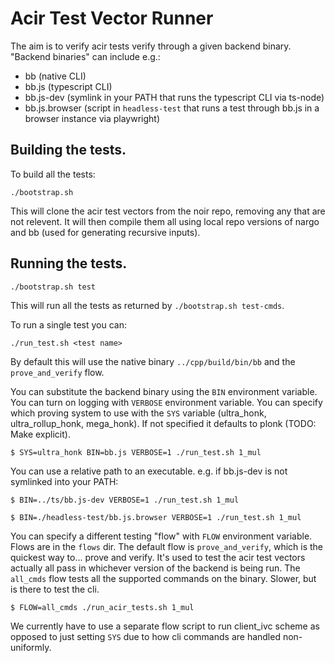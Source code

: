 # Acir Test Vector Runner

The aim is to verify acir tests verify through a given backend binary. "Backend binaries" can include e.g.:

- bb (native CLI)
- bb.js (typescript CLI)
- bb.js-dev (symlink in your PATH that runs the typescript CLI via ts-node)
- bb.js.browser (script in `headless-test` that runs a test through bb.js in a browser instance via playwright)

## Building the tests.

To build all the tests:

```
./bootstrap.sh
```

This will clone the acir test vectors from the noir repo, removing any that are not relevent.
It will then compile them all using local repo versions of nargo and bb (used for generating recursive inputs).

## Running the tests.

```
./bootstrap.sh test
```

This will run all the tests as returned by `./bootstrap.sh test-cmds`.

To run a single test you can:

```
./run_test.sh <test name>
```

By default this will use the native binary `../cpp/build/bin/bb` and the `prove_and_verify` flow.

You can substitute the backend binary using the `BIN` environment variable.
You can turn on logging with `VERBOSE` environment variable.
You can specify which proving system to use with the `SYS` variable (ultra_honk, ultra_rollup_honk, mega_honk).
If not specified it defaults to plonk (TODO: Make explicit).

```
$ SYS=ultra_honk BIN=bb.js VERBOSE=1 ./run_test.sh 1_mul
```

You can use a relative path to an executable. e.g. if bb.js-dev is not symlinked into your PATH:

```
$ BIN=../ts/bb.js-dev VERBOSE=1 ./run_test.sh 1_mul
```

```
$ BIN=./headless-test/bb.js.browser VERBOSE=1 ./run_test.sh 1_mul
```

You can specify a different testing "flow" with `FLOW` environment variable. Flows are in the `flows` dir.
The default flow is `prove_and_verify`, which is the quickest way to... prove and verify. It's used to test the acir
test vectors actually all pass in whichever version of the backend is being run.
The `all_cmds` flow tests all the supported commands on the binary. Slower, but is there to test the cli.

```
$ FLOW=all_cmds ./run_acir_tests.sh 1_mul
```

We currently have to use a separate flow script to run client_ivc scheme as opposed to just setting `SYS` due to
how cli commands are handled non-uniformly.
